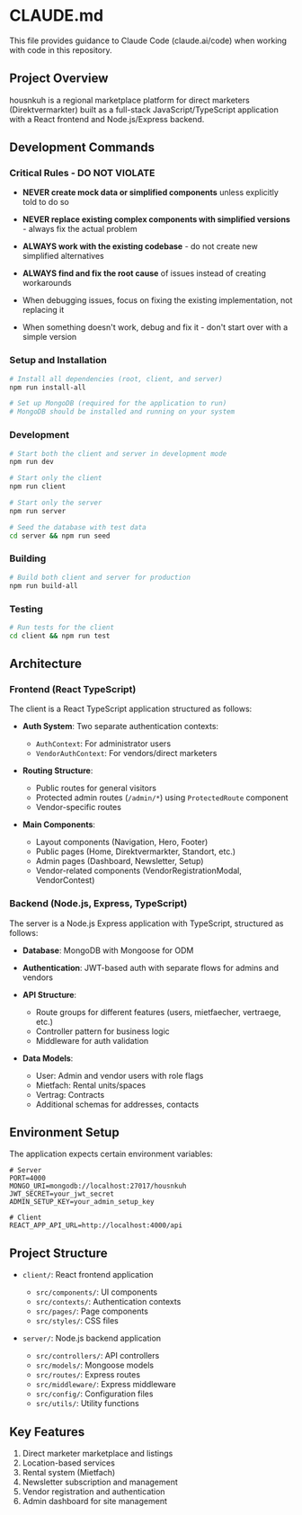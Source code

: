 # CLAUDE.md

This file provides guidance to Claude Code (claude.ai/code) when working with code in this repository.

## Project Overview

housnkuh is a regional marketplace platform for direct marketers (Direktvermarkter) built as a full-stack JavaScript/TypeScript application with a React frontend and Node.js/Express backend.

## Development Commands

### Critical Rules - DO NOT VIOLATE

- **NEVER create mock data or simplified components** unless explicitly told to do so

- **NEVER replace existing complex components with simplified versions** - always fix the actual problem

- **ALWAYS work with the existing codebase** - do not create new simplified alternatives

- **ALWAYS find and fix the root cause** of issues instead of creating workarounds

- When debugging issues, focus on fixing the existing implementation, not replacing it

- When something doesn't work, debug and fix it - don't start over with a simple version
### Setup and Installation

```bash
# Install all dependencies (root, client, and server)
npm run install-all

# Set up MongoDB (required for the application to run)
# MongoDB should be installed and running on your system
```

### Development

```bash
# Start both the client and server in development mode
npm run dev

# Start only the client
npm run client

# Start only the server
npm run server

# Seed the database with test data
cd server && npm run seed
```

### Building

```bash
# Build both client and server for production
npm run build-all
```

### Testing

```bash
# Run tests for the client
cd client && npm run test
```

## Architecture

### Frontend (React TypeScript)

The client is a React TypeScript application structured as follows:

- **Auth System**: Two separate authentication contexts:
  - `AuthContext`: For administrator users
  - `VendorAuthContext`: For vendors/direct marketers

- **Routing Structure**:
  - Public routes for general visitors
  - Protected admin routes (`/admin/*`) using `ProtectedRoute` component
  - Vendor-specific routes

- **Main Components**:
  - Layout components (Navigation, Hero, Footer)
  - Public pages (Home, Direktvermarkter, Standort, etc.)
  - Admin pages (Dashboard, Newsletter, Setup)
  - Vendor-related components (VendorRegistrationModal, VendorContest)

### Backend (Node.js, Express, TypeScript)

The server is a Node.js Express application with TypeScript, structured as follows:

- **Database**: MongoDB with Mongoose for ODM
- **Authentication**: JWT-based auth with separate flows for admins and vendors
- **API Structure**:
  - Route groups for different features (users, mietfaecher, vertraege, etc.)
  - Controller pattern for business logic
  - Middleware for auth validation

- **Data Models**:
  - User: Admin and vendor users with role flags
  - Mietfach: Rental units/spaces
  - Vertrag: Contracts
  - Additional schemas for addresses, contacts

## Environment Setup

The application expects certain environment variables:

```
# Server
PORT=4000
MONGO_URI=mongodb://localhost:27017/housnkuh
JWT_SECRET=your_jwt_secret
ADMIN_SETUP_KEY=your_admin_setup_key

# Client
REACT_APP_API_URL=http://localhost:4000/api
```

## Project Structure

- `client/`: React frontend application
  - `src/components/`: UI components
  - `src/contexts/`: Authentication contexts 
  - `src/pages/`: Page components
  - `src/styles/`: CSS files
  
- `server/`: Node.js backend application
  - `src/controllers/`: API controllers
  - `src/models/`: Mongoose models
  - `src/routes/`: Express routes
  - `src/middleware/`: Express middleware
  - `src/config/`: Configuration files
  - `src/utils/`: Utility functions

## Key Features

1. Direct marketer marketplace and listings
2. Location-based services
3. Rental system (Mietfach)
4. Newsletter subscription and management
5. Vendor registration and authentication
6. Admin dashboard for site management